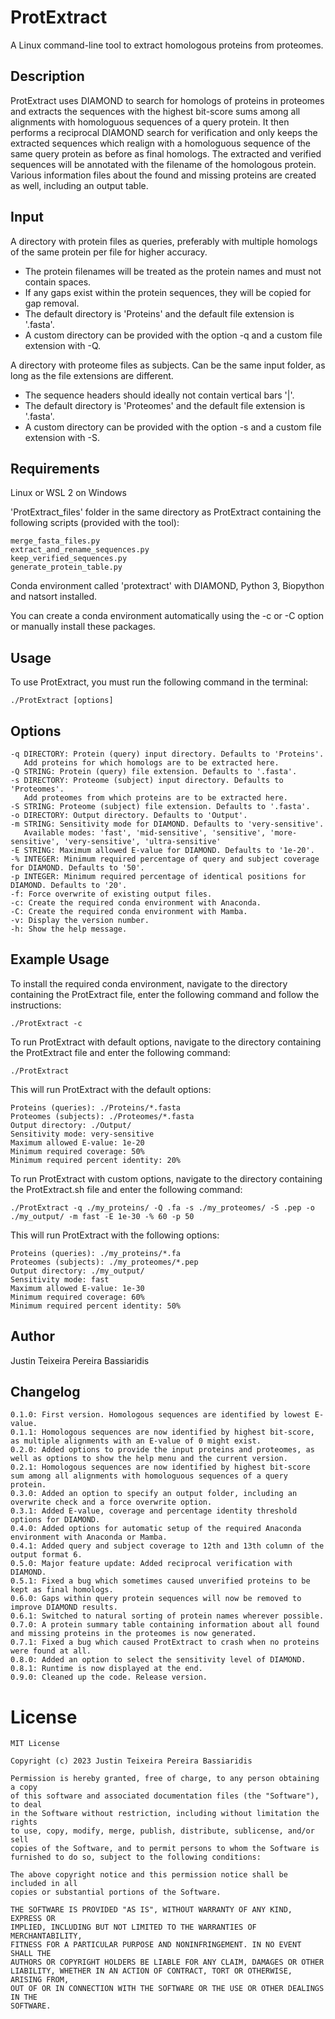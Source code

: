 # ProtExtract
A Linux command-line tool to extract homologous proteins from proteomes.

## Description

ProtExtract uses DIAMOND to search for homologs of proteins in proteomes and extracts the sequences
with the highest bit-score sums among all alignments with homologuous sequences of a query protein.
It then performs a reciprocal DIAMOND search for verification and only keeps the extracted sequences
which realign with a homologuous sequence of the same query protein as before as final homologs.
The extracted and verified sequences will be annotated with the filename of the homologous protein.
Various information files about the found and missing proteins are created as well, including an output table.


## Input

A directory with protein files as queries, preferably with multiple homologs of the same protein per file for higher accuracy.
	
* The protein filenames will be treated as the protein names and must not contain spaces.
* If any gaps exist within the protein sequences, they will be copied for gap removal.
* The default directory is 'Proteins' and the default file extension is '.fasta'.
* A custom directory can be provided with the option -q and a custom file extension with -Q.
   
A directory with proteome files as subjects. Can be the same input folder, as long as the file extensions are different.

* The sequence headers should ideally not contain vertical bars '|'.
* The default directory is 'Proteomes' and the default file extension is '.fasta'.
* A custom directory can be provided with the option -s and a custom file extension with -S.


## Requirements

Linux or WSL 2 on Windows

'ProtExtract_files' folder in the same directory as ProtExtract containing the following scripts (provided with the tool):
    
    merge_fasta_files.py
    extract_and_rename_sequences.py
    keep_verified_sequences.py
    generate_protein_table.py
Conda environment called 'protextract' with DIAMOND, Python 3, Biopython and natsort installed.

You can create a conda environment automatically using the -c or -C  option or manually install these packages.


## Usage

To use ProtExtract, you must run the following command in the terminal:

    ./ProtExtract [options]


## Options

    -q DIRECTORY: Protein (query) input directory. Defaults to 'Proteins'.
       Add proteins for which homologs are to be extracted here.
    -Q STRING: Protein (query) file extension. Defaults to '.fasta'.
    -s DIRECTORY: Proteome (subject) input directory. Defaults to 'Proteomes'.
       Add proteomes from which proteins are to be extracted here.
    -S STRING: Proteome (subject) file extension. Defaults to '.fasta'.
    -o DIRECTORY: Output directory. Defaults to 'Output'.
    -m STRING: Sensitivity mode for DIAMOND. Defaults to 'very-sensitive'.
       Available modes: 'fast', 'mid-sensitive', 'sensitive', 'more-sensitive', 'very-sensitive', 'ultra-sensitive'
    -E STRING: Maximum allowed E-value for DIAMOND. Defaults to '1e-20'.
    -% INTEGER: Minimum required percentage of query and subject coverage for DIAMOND. Defaults to '50'.
    -p INTEGER: Minimum required percentage of identical positions for DIAMOND. Defaults to '20'.
    -f: Force overwrite of existing output files.
    -c: Create the required conda environment with Anaconda.
    -C: Create the required conda environment with Mamba.
    -v: Display the version number.
    -h: Show the help message.


## Example Usage

To install the required conda environment, navigate to the directory containing the ProtExtract file, enter the following command and follow the instructions:

    ./ProtExtract -c

To run ProtExtract with default options, navigate to the directory containing the ProtExtract file and enter the following command:

    ./ProtExtract

This will run ProtExtract with the default options:

    Proteins (queries): ./Proteins/*.fasta
    Proteomes (subjects): ./Proteomes/*.fasta
    Output directory: ./Output/
    Sensitivity mode: very-sensitive
    Maximum allowed E-value: 1e-20
    Minimum required coverage: 50%
    Minimum required percent identity: 20%

To run ProtExtract with custom options, navigate to the directory containing the ProtExtract.sh file and enter the following command:

    ./ProtExtract -q ./my_proteins/ -Q .fa -s ./my_proteomes/ -S .pep -o ./my_output/ -m fast -E 1e-30 -% 60 -p 50

This will run ProtExtract with the following options:

    Proteins (queries): ./my_proteins/*.fa
    Proteomes (subjects): ./my_proteomes/*.pep
    Output directory: ./my_output/
    Sensitivity mode: fast
    Maximum allowed E-value: 1e-30
    Minimum required coverage: 60%
    Minimum required percent identity: 50%

## Author

  Justin Teixeira Pereira Bassiaridis


## Changelog

    0.1.0: First version. Homologous sequences are identified by lowest E-value.
    0.1.1: Homologous sequences are now identified by highest bit-score, as multiple alignments with an E-value of 0 might exist.
    0.2.0: Added options to provide the input proteins and proteomes, as well as options to show the help menu and the current version.
    0.2.1: Homologous sequences are now identified by highest bit-score sum among all alignments with homologuous sequences of a query protein.
    0.3.0: Added an option to specify an output folder, including an overwrite check and a force overwrite option.
    0.3.1: Added E-value, coverage and percentage identity threshold options for DIAMOND.
    0.4.0: Added options for automatic setup of the required Anaconda environment with Anaconda or Mamba.
    0.4.1: Added query and subject coverage to 12th and 13th column of the output format 6.
    0.5.0: Major feature update: Added reciprocal verification with DIAMOND.
    0.5.1: Fixed a bug which sometimes caused unverified proteins to be kept as final homologs.
    0.6.0: Gaps within query protein sequences will now be removed to improve DIAMOND results.
    0.6.1: Switched to natural sorting of protein names wherever possible.
    0.7.0: A protein summary table containing information about all found and missing proteins in the proteomes is now generated.
    0.7.1: Fixed a bug which caused ProtExtract to crash when no proteins were found at all.
    0.8.0: Added an option to select the sensitivity level of DIAMOND.
    0.8.1: Runtime is now displayed at the end.
    0.9.0: Cleaned up the code. Release version.


# License

    MIT License

    Copyright (c) 2023 Justin Teixeira Pereira Bassiaridis

    Permission is hereby granted, free of charge, to any person obtaining a copy
    of this software and associated documentation files (the "Software"), to deal
    in the Software without restriction, including without limitation the rights
    to use, copy, modify, merge, publish, distribute, sublicense, and/or sell
    copies of the Software, and to permit persons to whom the Software is
    furnished to do so, subject to the following conditions:

    The above copyright notice and this permission notice shall be included in all
    copies or substantial portions of the Software.

    THE SOFTWARE IS PROVIDED "AS IS", WITHOUT WARRANTY OF ANY KIND, EXPRESS OR
    IMPLIED, INCLUDING BUT NOT LIMITED TO THE WARRANTIES OF MERCHANTABILITY,
    FITNESS FOR A PARTICULAR PURPOSE AND NONINFRINGEMENT. IN NO EVENT SHALL THE
    AUTHORS OR COPYRIGHT HOLDERS BE LIABLE FOR ANY CLAIM, DAMAGES OR OTHER
    LIABILITY, WHETHER IN AN ACTION OF CONTRACT, TORT OR OTHERWISE, ARISING FROM,
    OUT OF OR IN CONNECTION WITH THE SOFTWARE OR THE USE OR OTHER DEALINGS IN THE
    SOFTWARE.
